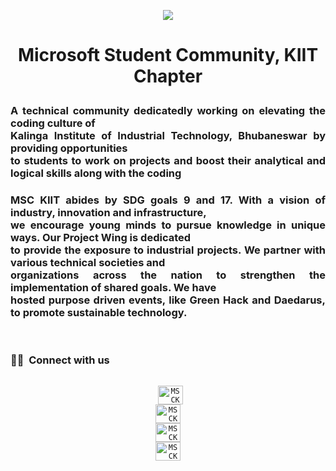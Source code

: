<p align="center"><img src="https://techcommunity.microsoft.com/t5/image/serverpage/image-id/210643i4EC8BF4601B64E95?v=v2"/></p>
<h1><strong><p align="center">Microsoft Student Community, KIIT Chapter</p></strong></h1>

<p align="center">
<h3 style="text-align:justify">A technical community dedicatedly working on elevating the coding culture of <br> Kalinga Institute of Industrial Technology, Bhubaneswar by providing opportunities <br>to students to work on projects and boost their analytical and logical skills along with the coding</h3>
<h3 style="text-align:justify">
MSC KIIT abides by SDG goals 9 and 17. With a vision of industry, innovation and infrastructure, <br>we encourage young minds to pursue knowledge in unique ways. Our Project Wing is dedicated<br> to provide the exposure to industrial projects. We partner with various technical societies and <br>organizations across the nation to strengthen the implementation of shared goals. We have<br> hosted purpose driven events, like Green Hack and Daedarus, to promote sustainable technology.
</h3>
</p>
<br/>
<h3> 🤝🏻 &nbsp;Connect with us </h3>

<p align="center">
<code>
 <a href="https://twitter.com/msckiit" target="_blank"><img align="center" src="https://cdn.jsdelivr.net/npm/simple-icons@3.0.1/icons/twitter.svg" alt="MSCKIIT" height="30" width="40" /></a>
<a href="https://www.facebook.com/msakiit" target="_blank"><img align="center" src="https://cdn.jsdelivr.net/npm/simple-icons@3.0.1/icons/facebook.svg" alt="MSCKIIT" height="30" width="40" /></a>
<a href="https://www.linkedin.com/company/msckiit/" target="_blank"><img align="center" src="https://cdn.jsdelivr.net/npm/simple-icons@3.0.1/icons/linkedin.svg" alt="MSCKIIT" height="30" width="40"/></a>
<a href="https://www.instagram.com/msckiit/" target="_blank"><img align="center" src="https://cdn.jsdelivr.net/npm/simple-icons@3.0.1/icons/instagram.svg" alt="MSCKIIT" height="30" width="40" /></a>
</code>
</p>
<!--

**Here are some ideas to get you started:**

🙋‍♀️ A short introduction - what is your organization all about?
🌈 Contribution guidelines - how can the community get involved?
👩‍💻 Useful resources - where can the community find your docs? Is there anything else the community should know?
🍿 Fun facts - what does your team eat for breakfast?
🧙 Remember, you can do mighty things with the power of [Markdown](https://docs.github.com/github/writing-on-github/getting-started-with-writing-and-formatting-on-github/basic-writing-and-formatting-syntax)
-->
